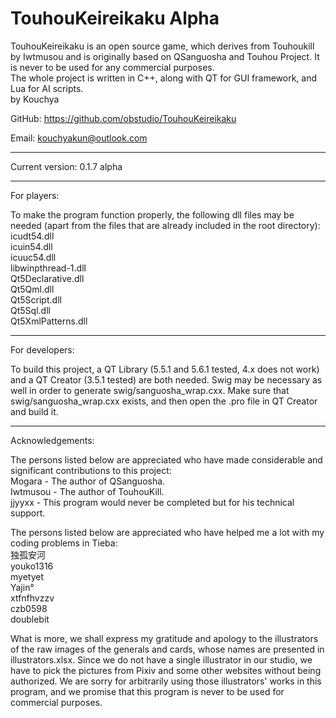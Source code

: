TouhouKeireikaku Alpha
=====================================

TouhouKeireikaku is an open source game, which derives from Touhoukill by Iwtmusou and is originally
based on QSanguosha and Touhou Project. It is never to be used for any commercial purposes.<br>
The whole project is written in C++, along with QT for GUI framework, and Lua for AI scripts.<br>
by Kouchya

GitHub: https://github.com/obstudio/TouhouKeireikaku

Email: kouchyakun@outlook.com

*************************************

Current version: 0.1.7 alpha

*************************************

For players:

To make the program function properly, the following dll files may be needed (apart from the files
that are already included in the root directory):<br>
	icudt54.dll<br>
	icuin54.dll<br>
	icuuc54.dll<br>
	libwinpthread-1.dll<br>
	Qt5Declarative.dll<br>
	Qt5Qml.dll<br>
	Qt5Script.dll<br>
	Qt5Sql.dll<br>
	Qt5XmlPatterns.dll<br>

*************************************

For developers:

To build this project, a QT Library (5.5.1 and 5.6.1 tested, 4.x does not work) and a QT Creator (3.5.1 tested) are both needed.
Swig may be necessary as well in order to generate swig/sanguosha_wrap.cxx.
Make sure that swig/sanguosha_wrap.cxx exists, and then open the .pro file in QT Creator and build it.

*************************************

Acknowledgements:

The persons listed below are appreciated who have made considerable and significant contributions to this project:<br>
	Mogara - The author of QSanguosha.<br>
	Iwtmusou - The author of TouhouKill.<br>
	jjyyxx - This program would never be completed but for his technical support.<br>

The persons listed below are appreciated who have helped me a lot with my coding problems in Tieba:<br>
	独孤安河<br>
	youko1316<br>
	myetyet<br>
	Yajin°<br>
	xtfnfhvzzv<br>
	czb0598<br>
	doublebit<br>

What is more, we shall express my gratitude and apology to the illustrators of the raw images of the generals and cards, whose names are
presented in illustrators.xlsx. Since we do not have a single illustrator in our studio, we have to pick the pictures from Pixiv and some
other websites without being authorized. We are sorry for arbitrarily using those illustrators' works in this program, and we promise that
this program is never to be used for commercial purposes.



	
